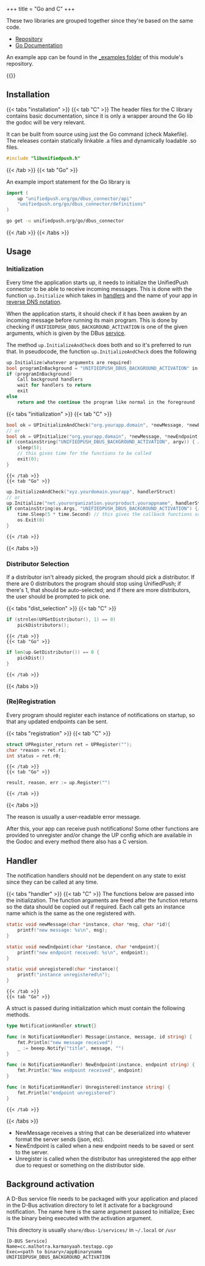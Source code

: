 +++
title = "Go and C"
+++

These two libraries are grouped together since they're based on the same code.

- [Repository](github.com/UnifiedPush/go_dbus_connector)
- [Go Documentation](//pkg.go.dev/unifiedpush.org/go/dbus_connector)

An example app can be found in the [\_examples folder](//github.com/UnifiedPush/go_dbus_connector/tree/main/_examples) of this module's repository.

{{<toc>}}

## Installation

{{< tabs "installation" >}}
{{< tab "C" >}}
The header files for the C library contains basic documentation, since it is only a wrapper around the Go lib the godoc will be very relevant.

It can be built from source using just the Go command (check Makefile). The releases contain statically linkable .a files and dynamically loadable .so files.

```c
#include "libunifiedpush.h"
```

{{< /tab >}}
{{< tab "Go" >}}

An example import statement for the Go library is

```go
import (
    up "unifiedpush.org/go/dbus_connector/api"
    "unifiedpush.org/go/dbus_connector/definitions"
)
```

```bash
go get -u unifiedpush.org/go/dbus_connector
```

{{< /tab >}}
{{< /tabs >}}

## Usage

### Initialization

Every time the application starts up, it needs to initialize the UnifiedPush connector to be able to receive incoming messages. This is done with the function `up.Initialize` which takes in [handlers](#handler) and the name of your app in [reverse DNS notation](https://en.wikipedia.org/wiki/Reverse_domain_name_notation).

When the application starts, it should check if it has been awaken by an incoming message before running its main program. This is done by checking if `UNIFIEDPUSH_DBUS_BACKGROUND_ACTIVATION` is one of the given arguments, which is given by the DBus [service](#background-activation).

The method `up.InitializeAndCheck` does both and so it's preferred to run that.
In pseudocode, the function `up.InitializeAndCheck` does the following

```cpp
up.Initialize(whatever arguments are required)
bool programInBackground = "UNIFIEDPUSH_DBUS_BACKGROUND_ACTIVATION" in os.args
if (programInBackground) 
    Call background handlers
    wait for handlers to return
    exit
else
    return and the continue the program like normal in the foreground
```

{{< tabs "initialization" >}}
    {{< tab "C" >}}

```c
bool ok = UPInitializeAndCheck("org.yourapp.domain", *newMessage, *newEndpoint, *unregistered);
// or
bool ok = UPInitialize("org.yourapp.domain", *newMessage, *newEndpoint, *unregistered);
if (containsString("UNIFIEDPUSH_DBUS_BACKGROUND_ACTIVATION", argv)) { //containsString needs to be a function
    sleep(5);
    // this gives time for the functions to be called
    exit(0);
}
```

    {{< /tab >}}
    {{< tab "Go" >}} 

```go
up.InitializeAndCheck("xyz.yourdomain.yourapp", handlerStruct)
// or
up.Initialize("net.yourorganization.yourproduct.yourappname", handlerStruct)
if containsString(os.Args, "UNIFIEDPUSH_DBUS_BACKGROUND_ACTIVATION") {// containsString needs to be defined
    time.Sleep(5 * time.Second) // this gives the callback functions some time to run
    os.Exit(0)
}
```

    {{< /tab >}}
{{< /tabs >}}

### Distributor Selection

If a distributor isn't already picked, the program should pick a distributor. If there are 0 distributors the program should stop using UnifiedPush; if there's 1, that should be auto-selected; and if there are more distributors, the user should be prompted to pick one.

{{< tabs "dist_selection" >}}
    {{< tab "C" >}}

```c
if (strnlen(UPGetDistributor(), 1) == 0)
    pickDistributors();
```

    {{< /tab >}}
    {{< tab "Go" >}} 

```go
if len(up.GetDistributor()) == 0 {
    pickDist()
}
```

    {{< /tab >}}
{{< /tabs >}}

### (Re)Registration

Every program should register each instance of notifications on startup, so that any updated endpoints can be sent.

{{< tabs "registration" >}}
    {{< tab "C" >}}

```c
struct UPRegister_return ret = UPRegister("");
char *reason = ret.r1;
int status = ret.r0;
```

    {{< /tab >}}
    {{< tab "Go" >}} 

```go
result, reason, err := up.Register("")
```

    {{< /tab >}}
{{< /tabs >}}

The reason is usually a user-readable error message.

After this, your app can receive push notifications!
    Some other functions are provided to unregister and/or change the UP config which are available in the Godoc and every method there also has a C version.

## Handler

The notification handlers should not be dependent on any state to exist since they can be called at any time.

{{< tabs "handler" >}}
    {{< tab "C" >}}
The functions below are passed into the initialization. The function arguments are freed after the function returns so the data should be copied out if required. Each call gets an instance name which is the same as the one registered with.

```c
static void newMessage(char *instance, char *msg, char *id){
    printf("new message: %s\n", msg);
}

static void newEndpoint(char *instance, char *endpoint){
    printf("new endpoint received: %s\n", endpoint);
}

static void unregistered(char *instance){
    printf("instance unregistered\n");
}
```

    {{< /tab >}}
    {{< tab "Go" >}} 
A struct is passed during initialization which must contain the following methods.

```go
type NotificationHandler struct{}

func (n NotificationHandler) Message(instance, message, id string) {
    fmt.Println("new message received")
    _ := beeep.Notify("title", message, "")
}

func (n NotificationHandler) NewEndpoint(instance, endpoint string) {
    fmt.Println("New endpoint received", endpoint)
}

func (n NotificationHandler) Unregistered(instance string) {
    fmt.Println("endpoint unregistered")
}
```

    {{< /tab >}}
{{< /tabs >}}

- NewMessage receives a string that can be deserialized into whatever format the server sends (json, etc).
- NewEndpoint is called when a new endpoint needs to be saved or sent to the server.
- Unregister is called when the distributor has unregistered the app either due to request or something on the distributor side.

## Background activation

A D-Bus service file needs to be packaged with your application and placed in the D-Bus activation directory to let it activate for a background notification. The name here is the same argument passed to initialize; Exec is the binary being executed with the activation argument.

This directory is usually `share/dbus-1/services/` in `~/.local` or `/usr`

```service
[D-BUS Service]
Name=cc.malhotra.karmanyaah.testapp.cgo
Exec=<path to binary>/appBinaryname UNIFIEDPUSH_DBUS_BACKGROUND_ACTIVATION
```
